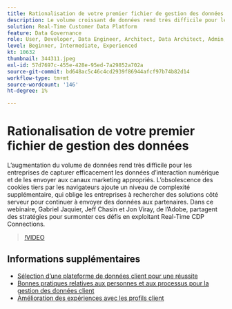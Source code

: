 ```yaml
---
title: Rationalisation de votre premier fichier de gestion des données
description: Le volume croissant de données rend très difficile pour les entreprises de capturer efficacement les données d’interaction numérique et de les envoyer au marketing approprié... (Les descriptions doivent comporter entre 60 et 160 caractères)
solution: Real-Time Customer Data Platform
feature: Data Governance
role: User, Developer, Data Engineer, Architect, Data Architect, Admin, Leader
level: Beginner, Intermediate, Experienced
kt: 10632
thumbnail: 344311.jpeg
exl-id: 57d7697c-455e-428e-95ed-7a29852a702a
source-git-commit: bd648ac5c46c4cd2939f86944afcf97b74b82d14
workflow-type: tm+mt
source-wordcount: '146'
ht-degree: 1%

---
```


# Rationalisation de votre premier fichier de gestion des données

L’augmentation du volume de données rend très difficile pour les entreprises de capturer efficacement les données d’interaction numérique et de les envoyer aux canaux marketing appropriés. L’obsolescence des cookies tiers par les navigateurs ajoute un niveau de complexité supplémentaire, qui oblige les entreprises à rechercher des solutions côté serveur pour continuer à envoyer des données aux partenaires. Dans ce webinaire, Gabriel Jaquier, Jeff Chasin et Jon Viray, de l’Adobe, partagent des stratégies pour surmonter ces défis en exploitant Real-Time CDP Connections.

>[!VIDEO](https://video.tv.adobe.com/v/344311/?quality=12&learn=on)

## Informations supplémentaires 

* [Sélection d’une plateforme de données client pour une réussite](cdp-success.md)
* [Bonnes pratiques relatives aux personnes et aux processus pour la gestion des données client](people-and-process.md)
* [Amélioration des expériences avec les profils client](building-better-experiences-with-customer-profiles.md)
